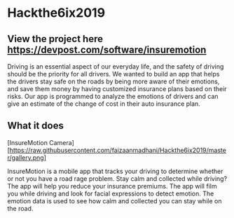 # Hackthe6ix2019
## View the project here https://devpost.com/software/insuremotion


Driving is an essential aspect of our everyday life, and the safety of driving should be the priority for all drivers. We wanted to build an app that helps the drivers stay safe on the roads by being more aware of their emotions, and save them money by having customized insurance plans based on their risks. Our app is programmed to analyze the emotions of drivers and can give an estimate of the change of cost in their auto insurance plan.

## What it does

[InsureMotion Camera][https://raw.githubusercontent.com/faizaanmadhani/Hackthe6ix2019/master/gallery.png]

InsureMotion is a mobile app that tracks your driving to determine whether or not you have a road rage problem. Stay calm and collected while driving? The app will help you reduce your insurance premiums. The app will film you while driving and look for facial expressions to detect emotion. The emotion data is used to see how calm and collected you can stay while on the road.
